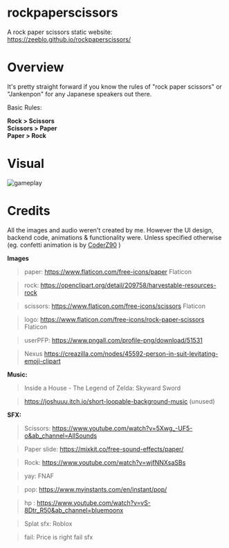 # rockpaperscissors
A rock paper scissors static website: https://zeeblo.github.io/rockpaperscissors/

# Overview

It's pretty straight forward if you know the rules of "rock paper scissors" or "Jankenpon" for any Japanese speakers out there.

Basic Rules:

**Rock > Scissors**  <br>
**Scissors > Paper**  <br>
**Paper > Rock** 


# Visual

<img src="https://i.imgur.com/0O56Dip.gif" title="gameplay"/>



# Credits

All the images and audio weren't created by me. However the UI design, backend code, animations & functionality were.
Unless specified otherwise (eg. confetti animation is by [CoderZ90](https://github.com/CoderZ90/confetti/blob/main/confetti.js) )

**Images**

> paper: https://www.flaticon.com/free-icons/paper Flaticon

> rock: https://openclipart.org/detail/209758/harvestable-resources-rock

> scissors: https://www.flaticon.com/free-icons/scissors Flaticon

> logo: https://www.flaticon.com/free-icons/rock-paper-scissors  Flaticon

> userPFP: https://www.pngall.com/profile-png/download/51531

> Nexus https://creazilla.com/nodes/45592-person-in-suit-levitating-emoji-clipart

**Music:**
> Inside a House - The Legend of Zelda: Skyward Sword

> https://joshuuu.itch.io/short-loopable-background-music (unused)

**SFX:**

>Scissors: https://www.youtube.com/watch?v=5Xwg_-UF5-o&ab_channel=AllSounds

> Paper slide: https://mixkit.co/free-sound-effects/paper/

> Rock: https://www.youtube.com/watch?v=wjfNNXsaSBs

> yay: FNAF

> pop: https://www.myinstants.com/en/instant/pop/

> hp : https://www.youtube.com/watch?v=vS-8Dtr_R50&ab_channel=bluemoonx

> Splat sfx: Roblox

> fail: Price is right fail sfx
